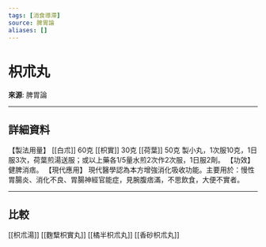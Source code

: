 ```yaml
---
tags: [消食導滯]
source: 脾胃論
aliases: []
---
```


# 枳朮丸

**來源**: 脾胃論  

---

## 詳細資料
【製法用量】 [[白朮]] 60克 [[枳實]] 30克 [[荷葉]] 50克
製小丸，1次服10克，1日服3次，荷葉煎湯送服；或以上藥各1/5量水煎2次作2次服，1日服2劑。
【功效】
健脾消痞。
【現代應用】
現代醫學認為本方增強消化吸收功能。主要用於：慢性胃腸炎、消化不良、胃腸神經官能症，見腕腹痞滿，不思飲食，大便不實者。

---

## 比較
[[枳朮湯]]
[[麴糱枳實丸]]
[[橘半枳朮丸]]
[[香砂枳朮丸]]
